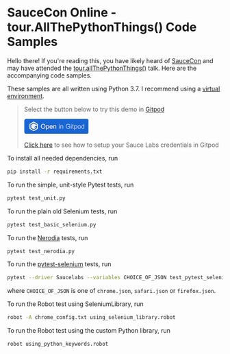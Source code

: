 # SauceCon Online - tour.AllThePythonThings() Code Samples

Hello there! If you're reading this, you have likely heard of [SauceCon](www.saucecon.com) and may have attended the [tour.allThePythonThings()](https://saucecon.com/agenda-2020/) talk. Here are the accompanying code samples. 

These samples are all written using Python 3.7. I recommend using a [virtual environment](https://realpython.com/python-virtual-environments-a-primer/). 

> Select the button below to try this demo in [Gitpod](https://www.gitpod.io/)
>
> <a href="https://gitpod.io/#https://github.com/joshmgrant/saucecon_tourAllThePythonThings"><img src="https://github.com/joshmgrant/saucecon_tourAllThePythonThings/blob/master/open-in-gitpod.png" title="Open in Gitpod"></a>
>
> [Click here](docs/gitpod_instructions.md) to see how to setup your Sauce Labs credentials in Gitpod


To install all needed dependencies, run

```bash
pip install -r requirements.txt
```

To run the simple, unit-style Pytest tests, run

```bash
pytest test_unit.py
```

To run the plain old Selenium tests, run

```bash
pytest test_basic_selenium.py
```

To run the [Nerodia](https://github.com/watir/nerodia) tests, run

```bash
pytest test_nerodia.py
```

To run the [pytest-selenium](https://github.com/watir/nerodia) tests, run

```bash
pytest --driver Saucelabs --variables CHOICE_OF_JSON test_pytest_selenium.py
```

where `CHOICE_OF_JSON` is one of `chrome.json`, `safari.json` or `firefox.json`.

To run the Robot test using SeleniumLibrary, run

```bash
robot -A chrome_config.txt using_selenium_library.robot
```

To run the Robot test using the custom Python library, run

```bash
robot using_python_keywords.robot
```
